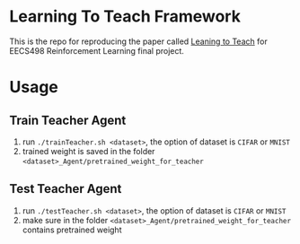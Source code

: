 # Learning To Teach Framework
This is the repo for reproducing the paper called [Leaning to Teach](https://openreview.net/forum?id=HJewuJWCZ&noteId=HJewuJWCZ) for EECS498 Reinforcement Learning final project.

# Usage
## Train Teacher Agent
1. run `./trainTeacher.sh <dataset>`, the option of dataset is `CIFAR` or `MNIST`
2. trained weight is saved in the folder `<dataset>_Agent/pretrained_weight_for_teacher`

## Test Teacher Agent
1. run `./testTeacher.sh <dataset>`, the option of dataset is `CIFAR` or `MNIST`
2. make sure in the folder `<dataset>_Agent/pretrained_weight_for_teacher` contains pretrained weight